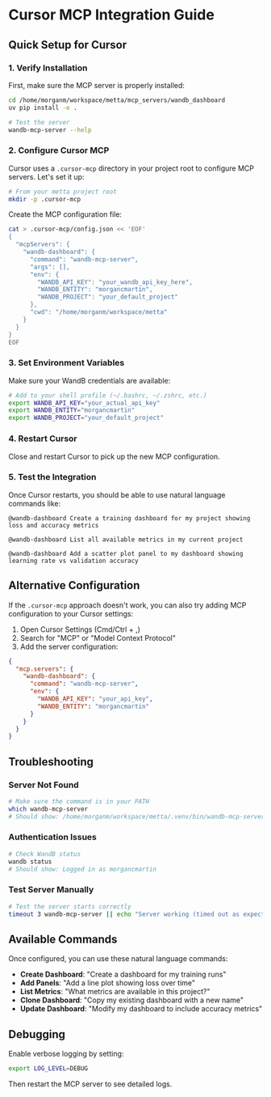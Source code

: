 # Cursor MCP Integration Guide

## Quick Setup for Cursor

### 1. Verify Installation

First, make sure the MCP server is properly installed:

```bash
cd /home/morganm/workspace/metta/mcp_servers/wandb_dashboard
uv pip install -e .

# Test the server
wandb-mcp-server --help
```

### 2. Configure Cursor MCP

Cursor uses a `.cursor-mcp` directory in your project root to configure MCP servers. Let's set it up:

```bash
# From your metta project root
mkdir -p .cursor-mcp
```

Create the MCP configuration file:

```bash
cat > .cursor-mcp/config.json << 'EOF'
{
  "mcpServers": {
    "wandb-dashboard": {
      "command": "wandb-mcp-server",
      "args": [],
      "env": {
        "WANDB_API_KEY": "your_wandb_api_key_here",
        "WANDB_ENTITY": "morgancmartin",
        "WANDB_PROJECT": "your_default_project"
      },
      "cwd": "/home/morganm/workspace/metta"
    }
  }
}
EOF
```

### 3. Set Environment Variables

Make sure your WandB credentials are available:

```bash
# Add to your shell profile (~/.bashrc, ~/.zshrc, etc.)
export WANDB_API_KEY="your_actual_api_key"
export WANDB_ENTITY="morgancmartin"
export WANDB_PROJECT="your_default_project"
```

### 4. Restart Cursor

Close and restart Cursor to pick up the new MCP configuration.

### 5. Test the Integration

Once Cursor restarts, you should be able to use natural language commands like:

```
@wandb-dashboard Create a training dashboard for my project showing loss and accuracy metrics
```

```
@wandb-dashboard List all available metrics in my current project
```

```
@wandb-dashboard Add a scatter plot panel to my dashboard showing learning rate vs validation accuracy
```

## Alternative Configuration

If the `.cursor-mcp` approach doesn't work, you can also try adding MCP configuration to your Cursor settings:

1. Open Cursor Settings (Cmd/Ctrl + ,)
2. Search for "MCP" or "Model Context Protocol"
3. Add the server configuration:

```json
{
  "mcp.servers": {
    "wandb-dashboard": {
      "command": "wandb-mcp-server",
      "env": {
        "WANDB_API_KEY": "your_api_key",
        "WANDB_ENTITY": "morgancmartin"
      }
    }
  }
}
```

## Troubleshooting

### Server Not Found

```bash
# Make sure the command is in your PATH
which wandb-mcp-server
# Should show: /home/morganm/workspace/metta/.venv/bin/wandb-mcp-server
```

### Authentication Issues

```bash
# Check WandB status
wandb status
# Should show: Logged in as morgancmartin
```

### Test Server Manually

```bash
# Test the server starts correctly
timeout 3 wandb-mcp-server || echo "Server working (timed out as expected)"
```

## Available Commands

Once configured, you can use these natural language commands:

- **Create Dashboard**: "Create a dashboard for my training runs"
- **Add Panels**: "Add a line plot showing loss over time"
- **List Metrics**: "What metrics are available in this project?"
- **Clone Dashboard**: "Copy my existing dashboard with a new name"
- **Update Dashboard**: "Modify my dashboard to include accuracy metrics"

## Debugging

Enable verbose logging by setting:

```bash
export LOG_LEVEL=DEBUG
```

Then restart the MCP server to see detailed logs.
